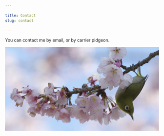 ```yaml
--- 

title: Contact
slug: contact

---
```


You can contact me by email, or by carrier pidgeon. 

![mejiro](../static/images/mejiro-wide.jpg)



